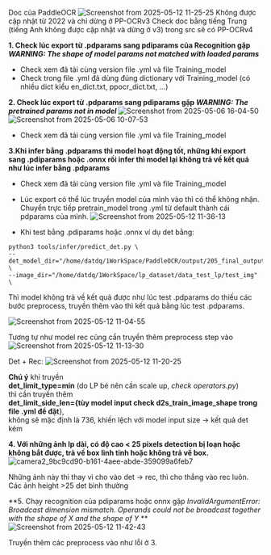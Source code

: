 Doc của PaddleOCR
![Screenshot from 2025-05-12 11-25-25](https://github.com/user-attachments/assets/cf0483f4-f83e-4d02-8bf2-d38c785e8777)
Không được cập nhật từ 2022 và chỉ dừng ở PP-OCRv3
Check doc bằng tiếng Trung (tiếng Anh không được cập nhật và dừng ở v3) trong src sẽ có PP-OCRv4

**1. Check lúc export từ .pdparams sang pdiparams của Recognition gặp 
*WARNING: The shape of model params not matched with loaded params***
+ Check xem đã tải cùng version file .yml và file Training_model
+ Check trong file .yml đã dùng đúng dictionary với Training_model (có nhiều dict kiểu en_dict.txt, ppocr_dict.txt, ...) 

**2. Check lúc export từ .pdparams sang pdiparams gặp 
*WARNING: The pretrained params not in model***
![Screenshot from 2025-05-06 16-04-50](https://github.com/user-attachments/assets/6043b634-2f3b-47f6-a1cf-659766fedee3)
![Screenshot from 2025-05-06 10-07-53](https://github.com/user-attachments/assets/62c799d2-831c-45ec-8794-b66edda0edac)
+ Check xem đã tải cùng version file .yml và file Training_model 

**3.Khi infer bằng .pdparams thì model hoạt động tốt, những khi export sang .pdiparams hoặc .onnx rồi infer thì model lại không trả về kết quả như lúc infer bằng .pdparams**  
+ Check xem đã tải cùng version file .yml và file Training_model 
+ Lúc export có thể lúc truyền model của mình vào thì có thể không nhận. Chuyển trực tiếp pretrain_model trong .yml từ default thành cái pdparams của mình.
![Screenshot from 2025-05-12 11-36-13](https://github.com/user-attachments/assets/31c35c22-5a6f-4be2-a963-9d7c19a2e17c)

+ Khi test bằng .pdiparams hoặc .onnx ví dụ det bằng: 
```
python3 tools/infer/predict_det.py \
--det_model_dir="/home/datdq/1WorkSpace/PaddleOCR/output/205_final_output_best_acc_infer" \
--image_dir="/home/datdq/1WorkSpace/lp_dataset/data_test_lp/test_img" \
```
Thì model không trả về kết quả được như lúc test .pdparams do thiếu các bước preprocess, truyền thêm vào thì kết quả bằng lúc test .pdparams.

![Screenshot from 2025-05-12 11-04-55](https://github.com/user-attachments/assets/d720c9e8-a1de-483f-a351-dfd4a08b5ad2)

Tương tự như model rec cũng cần truyền thêm preprocess step vào
![Screenshot from 2025-05-12 11-13-30](https://github.com/user-attachments/assets/f60202ab-7af2-4423-a2e5-21541c507611)

Det + Rec:
![Screenshot from 2025-05-12 11-20-25](https://github.com/user-attachments/assets/c1b209ef-2cde-4be8-8971-43ae4d13e4d4)

**Chú ý** khi truyền \
**det_limit_type=min** (do LP bé nên cần scale up, *check operators.py*) \
thì cần truyền thêm \
**det_limit_side_len={tùy model input check d2s_train_image_shape trong file .yml để đặt**}, \
không sẽ mặc định là 736, khiến lệch với model input size -> kết quả det kém

**4. Với những ảnh lp dài, có độ cao < 25 pixels detection bị loạn hoặc không bắt được, trả về box linh tinh hoặc không trả về box.**
![camera2_9bc9cd90-b161-4aee-abde-359099a6feb7](https://github.com/user-attachments/assets/8b7aafea-9b7d-4b59-af29-90a6725b2970)

Những ảnh này thì thay vì cho vào det -> rec, thì cho thẳng vào rec luôn.
Các ảnh height >25 det bình thường

**5. Chạy recognition của pdiparams hoặc onnx gặp 
 *InvalidArgumentError: Broadcast dimension mismatch. Operands could not be broadcast together with the shape of X and the shape of Y* **
![Screenshot from 2025-05-12 11-42-43](https://github.com/user-attachments/assets/cc45774b-8656-4d1f-ae00-7657d4386d8c)

Truyền thêm các preprocess vào như lỗi ở 3.

